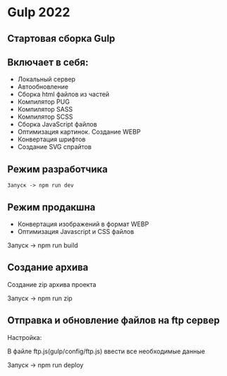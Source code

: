 # Gulp 2022

## Стартовая сборка Gulp

## Включает в себя:

- Локальный сервер
- Автообновление
- Сборка html файлов из частей
- Компилятор PUG
- Компилятор SASS
- Компилятор SCSS
- Сборка JavaScript файлов
- Оптимизация картинок. Создание WEBP
- Конвертация шрифтов
- Создание SVG спрайтов

## Режим разработчика

 <code>Запуск -> npm run dev</code>

## Режим продакшна

- Конвертация изображений в формат WEBP
- Оптимизация Javascript и CSS файлов

Запуск -> npm run build

## Создание архива

Создание zip архива проекта

Запуск -> npm run zip

## Отправка и обновление файлов на ftp сервер

Настройка:

В файле ftp.js(gulp/config/ftp.js) ввести все необходимые данные

Запуск -> npm run deploy
